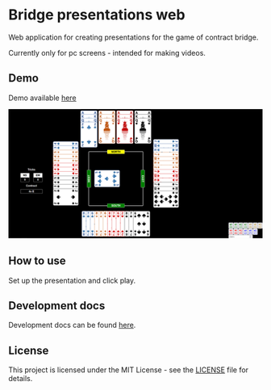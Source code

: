 # Bridge presentations web

Web application for creating presentations for the game of contract bridge.

Currently only for pc screens - intended for making videos.

## Demo

Demo available [here](http://bp.zdenektomis.eu/)

![Preview](preview.png)

## How to use

Set up the presentation and click play.

## Development docs

Development docs can be found [here](DEVELOPMENT.md).

## License

This project is licensed under the MIT License - see the [LICENSE](LICENSE) file for details.
